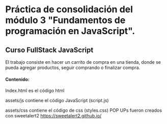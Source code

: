 # Práctica de consolidación del módulo 3 "Fundamentos de programación en JavaScript".
## Curso FullStack JavaScript

El trabajo consiste en hacer un carrito de compra en una tienda, donde se pueda agregar productos, seguir comprando o finalizar compra.

#### Contenido:
Index.html es el código html

assets/js contiene el código JavaScript (script.js)

assets/css contiene el código de css (styles.css)
POP UPs fueron creados con sweetalert2 https://sweetalert2.github.io/
